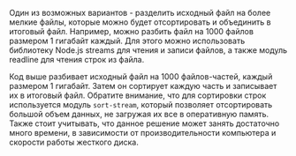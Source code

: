 Один из возможных вариантов - разделить исходный файл на более мелкие файлы, которые можно будет отсортировать и объединить в итоговый файл.
Например, можно разбить файл на 1000 файлов размером 1 гигабайт каждый.
Для этого можно использовать библиотеку Node.js streams для чтения и записи файлов, а также модуль readline для чтения строк из файла. 

Код выше разбивает исходный файл на 1000 файлов-частей, каждый размером 1 гигабайт. Затем он сортирует каждую часть и записывает их в итоговый файл.
Обратите внимание, что для сортировки строк используется модуль `sort-stream`, который позволяет отсортировать большой объем данных, не загружая их все в оперативную память.
Также стоит учитывать, что данное решение может занять достаточно много времени, в зависимости от производительности компьютера и скорости работы жесткого диска.